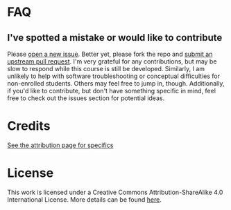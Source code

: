 # FAQ

## I've spotted a mistake or would like to contribute

Please [open a new issue](https://help.github.com/articles/creating-an-issue/). Better yet, please fork the repo and [submit an upstream pull request](https://help.github.com/articles/creating-a-pull-request-from-a-fork/). I'm very grateful for any contributions, but may be slow to respond while this course is still be developed. Similarly, I am unlikely to help with software troubleshooting or conceptual difficulties for non-enrolled students. Others may feel free to jump in, though. Additionally, if you'd like to contribute, but don't have something specific in mind, feel free to check out the issues section for potential ideas.

# Credits

[See the attribution page for specifics]( https://smasongarrison.github.io/Syllabi/front-matter.html#attribution)


# License

This work is licensed under a Creative Commons Attribution-ShareAlike 4.0 International License. More details can be found [here](https://smasongarrison.github.io/Syllabi/license.html).
